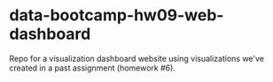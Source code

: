 # data-bootcamp-hw09-web-dashboard
Repo for a visualization dashboard website using visualizations we've created in a past assignment (homework #6).
